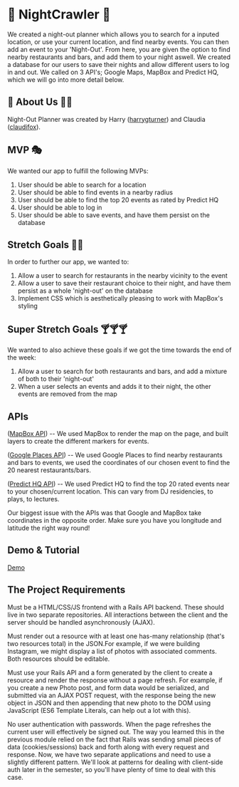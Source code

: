 # 💃 NightCrawler 🕺

We created a night-out planner which allows you to search for a inputed location, or use your current location, and find nearby events. You can then add an event to your 'Night-Out'. From here, you are given the option to find nearby restaurants and bars, and add them to your night aswell. We created a database for our users to save their nights and allow different users to log in and out. We called on 3 API's; Google Maps, MapBox and Predict HQ, which we will go into more detail below.

## 🧞 About Us 🧜‍♀️

Night-Out Planner was created by Harry ([harrygturner](https://github.com/harrygturner)) and Claudia ([claudifox](https://github.com/claudifox)).

## MVP 🎭

We wanted our app to fulfill the following MVPs:
1. User should be able to search for a location 
2. User should be able to find events in a nearby radius
3. User should be able to find the top 20 events as rated by Predict HQ
4. User should be able to log in
5. User should be able to save events, and have them persist on the database

## Stretch Goals 🍔🍔

In order to further our app, we wanted to:
1. Allow a user to search for restaurants in the nearby vicinity to the event 
2. Allow a user to save their restaurant choice to their night, and have them persist as a whole 'night-out' on the database
3. Implement CSS which is aesthetically pleasing to work with MapBox's styling

## Super Stretch Goals 🍸🍸🍸

We wanted to also achieve these goals if we got the time towards the end of the week:
1. Allow a user to search for both restaurants and bars, and add a mixture of both to their 'night-out'
2. When a user selects an events and adds it to their night, the other events are removed from the map

## APIs

([MapBox API](https://docs.mapbox.com/mapbox-gl-js/overview)) --
We used MapBox to render the map on the page, and built layers to create the different markers for events. 

([Google Places API](https://developers.google.com/places/web-service/intro)) --
We used Google Places to find nearby restaurants and bars to events, we used the coordinates of our chosen event to find the 20 nearest restaurants/bars.  

([Predict HQ API](https://developer.predicthq.com/)) --
We used Predict HQ to find the top 20 rated events near to your chosen/current location. This can vary from DJ residencies, to plays, to lectures.

Our biggest issue with the APIs was that Google and MapBox take coordinates in the opposite order. Make sure you have you longitude and latitude the right way round!

## Demo & Tutorial

[Demo](https://youtu.be/tLDpoDqMook)

## The Project Requirements

Must be a HTML/CSS/JS frontend with a Rails API backend. These should live in two separate repositories. All interactions between the client and the server should be handled asynchronously (AJAX).

Must render out a resource with at least one has-many relationship (that's two resources total) in the JSON.For example, if we were building Instagram, we might display a list of photos with associated comments. Both resources should be editable.

Must use your Rails API and a form generated by the client to create a resource and render the response without a page refresh. For example, if you create a new Photo post, and form data would be serialized, and submitted via an AJAX POST request, with the response being the new object in JSON and then appending that new photo to the DOM using JavaScript (ES6 Template Literals, can help out a lot with this).

No user authentication with passwords. When the page refreshes the current user will effectively be signed out. The way you learned this in the previous module relied on the fact that Rails was sending small pieces of data (cookies/sessions) back and forth along with every request and response. Now, we have two separate applications and need to use a slightly different pattern. We'll look at patterns for dealing with client-side auth later in the semester, so you'll have plenty of time to deal with this case.
